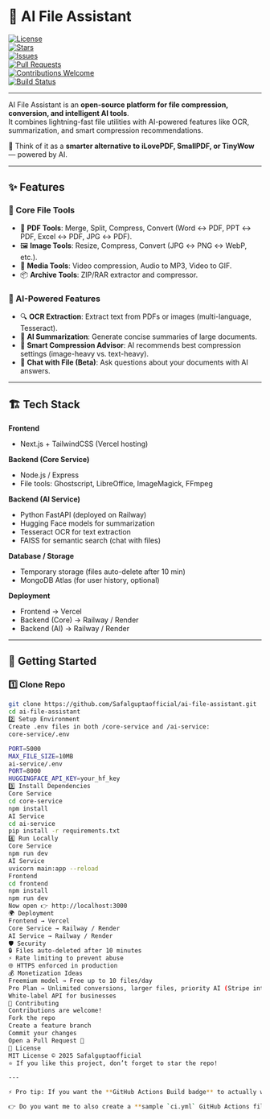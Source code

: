 # 📂 AI File Assistant  

[![License](https://img.shields.io/github/license/Safalguptaofficial/ai-file-assistant?color=blue)](LICENSE)  
[![Stars](https://img.shields.io/github/stars/Safalguptaofficial/ai-file-assistant?style=social)](https://github.com/Safalguptaofficial/ai-file-assistant/stargazers)  
[![Issues](https://img.shields.io/github/issues/Safalguptaofficial/ai-file-assistant)](https://github.com/Safalguptaofficial/ai-file-assistant/issues)  
[![Pull Requests](https://img.shields.io/github/issues-pr/Safalguptaofficial/ai-file-assistant)](https://github.com/Safalguptaofficial/ai-file-assistant/pulls)  
[![Contributions Welcome](https://img.shields.io/badge/contributions-welcome-brightgreen.svg)](CONTRIBUTING.md)  
[![Build Status](https://img.shields.io/github/actions/workflow/status/Safalguptaofficial/ai-file-assistant/ci.yml?branch=main)](https://github.com/Safalguptaofficial/ai-file-assistant/actions)  

---

AI File Assistant is an **open-source platform for file compression, conversion, and intelligent AI tools**.  
It combines lightning-fast file utilities with AI-powered features like OCR, summarization, and smart compression recommendations.  

🚀 Think of it as a **smarter alternative to iLovePDF, SmallPDF, or TinyWow** — powered by AI.

---

## ✨ Features

### 🔧 Core File Tools
- 📑 **PDF Tools**: Merge, Split, Compress, Convert (Word ↔️ PDF, PPT ↔️ PDF, Excel ↔️ PDF, JPG ↔️ PDF).  
- 🖼 **Image Tools**: Resize, Compress, Convert (JPG ↔️ PNG ↔️ WebP, etc.).  
- 🎵 **Media Tools**: Video compression, Audio to MP3, Video to GIF.  
- 📦 **Archive Tools**: ZIP/RAR extractor and compressor.  

### 🧠 AI-Powered Features
- 🔍 **OCR Extraction**: Extract text from PDFs or images (multi-language, Tesseract).  
- 📖 **AI Summarization**: Generate concise summaries of large documents.  
- 🧮 **Smart Compression Advisor**: AI recommends best compression settings (image-heavy vs. text-heavy).  
- 💬 **Chat with File (Beta)**: Ask questions about your documents with AI answers.  

---

## 🏗 Tech Stack

**Frontend**  
- Next.js + TailwindCSS (Vercel hosting)  

**Backend (Core Service)**  
- Node.js / Express  
- File tools: Ghostscript, LibreOffice, ImageMagick, FFmpeg  

**Backend (AI Service)**  
- Python FastAPI (deployed on Railway)  
- Hugging Face models for summarization  
- Tesseract OCR for text extraction  
- FAISS for semantic search (chat with files)  

**Database / Storage**  
- Temporary storage (files auto-delete after 10 min)  
- MongoDB Atlas (for user history, optional)  

**Deployment**  
- Frontend → Vercel  
- Backend (Core) → Railway / Render  
- Backend (AI) → Railway / Render  

---

## 🚀 Getting Started

### 1️⃣ Clone Repo
```bash
git clone https://github.com/Safalguptaofficial/ai-file-assistant.git
cd ai-file-assistant
2️⃣ Setup Environment
Create .env files in both /core-service and /ai-service:
core-service/.env

PORT=5000
MAX_FILE_SIZE=10MB
ai-service/.env
PORT=8000
HUGGINGFACE_API_KEY=your_hf_key
3️⃣ Install Dependencies
Core Service
cd core-service
npm install
AI Service
cd ai-service
pip install -r requirements.txt
4️⃣ Run Locally
Core Service
npm run dev
AI Service
uvicorn main:app --reload
Frontend
cd frontend
npm install
npm run dev
Now open 👉 http://localhost:3000
🌍 Deployment
Frontend → Vercel
Core Service → Railway / Render
AI Service → Railway / Render
🛡 Security
🔒 Files auto-deleted after 10 minutes
⚡ Rate limiting to prevent abuse
🌐 HTTPS enforced in production
💰 Monetization Ideas
Freemium model → Free up to 10 files/day
Pro Plan → Unlimited conversions, larger files, priority AI (Stripe integration)
White-label API for businesses
🤝 Contributing
Contributions are welcome!
Fork the repo
Create a feature branch
Commit your changes
Open a Pull Request 🎉
📜 License
MIT License ©️ 2025 Safalguptaofficial
⭐ If you like this project, don’t forget to star the repo!

---

⚡ Pro tip: If you want the **GitHub Actions Build badge** to actually work, you need to add a workflow file like `.github/workflows/ci.yml`.  

👉 Do you want me to also create a **sample `ci.yml` GitHub Actions file** (Node.js + Python) for automated builds/tests so the badge won’t stay broken?
